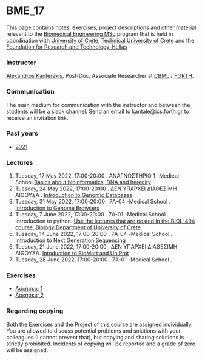 # BME_17
This page contains notes, exercises, project descriptions and other material relevant to the [Biomedical Engineering MSc](https://www.bme-crete.edu.gr/en/home) program that is held in coordination with [University of Crete](https://en.uoc.gr/), [Technical University of Crete](https://www.tuc.gr/index.php) and the [Foundation for Research and Technology-Hellas](https://www.forth.gr/)

### Instructor
[Alexandros Kanterakis](https://www.ics.forth.gr/cbml/person/kanterakis/alexandros%C2%A0), Post-Doc, Associate Researcher at [CBML](https://www.ics.forth.gr/cbml/) / [FORTH](https://www.ics.forth.gr/). 

### Communication
The main medium for communication with the instructor and between the students will be a slack channel. Send an email to [kantale@ics.forth.gr](mailto:kantale@ics.forth.gr) to receive an invitation link. 


### Past years
* [2021](2021/)

### Lectures
1. Tuesday, 17 May 2022, 17:00-20:00 . ΑΝΑΓΝΩΣΤΗΡΙΟ 1 -Medical School [Basics about bioinformatics, DNA and heredity](https://www.dropbox.com/s/4mzdjronnmyyn33/lecture_1.pptx?dl=0) . 
2. Tuesday, 24 May 2022, 17:00-20:00 . ΔΕΝ ΥΠΑΡΧΕΙ ΔΙΑΘΕΣΙΜΗ ΑΙΘΟΥΣΑ . [Introduction to Genomic Databases](https://www.dropbox.com/s/gich0v0kvlzzc0r/BME_17_lecture_2.pptx?dl=0)
3. Tuesday, 31 May 2022, 17:00-20:00 . 7Α-04 -Medical School . [Introduction to Genome Browsers](https://www.dropbox.com/s/xf1j5cvwm4qnbvo/BME_17_lecture_3.pptx?dl=0)
4. Tuesday, 7 June 2022, 17:00-20:00 . 7Α-01 -Medical School . Introduction to python. [Use the lectures that are posted in the BIOL-494 course. Biology Department of University of Crete](https://github.com/kantale/biol-494). 
5. Tuesday, 14 June 2022, 17:00-20:00 . 7Α-04 -Medical School . [Introduction to Next Generation Sequencing](https://www.dropbox.com/s/4ifcwz7pz07kbrd/BME_17_lecture_5.pptx?dl=0)
6. Tuesday, 21 June 2022, 17:00-20:00 . ΔΕΝ ΥΠΑΡΧΕΙ ΔΙΑΘΕΣΙΜΗ ΑΙΘΟΥΣΑ. [Intoduction to BioMart and UniProt](https://www.dropbox.com/s/nn4wv30rpelx6my/BME_17_lecture_6.pptx?dl=0)
7. Tuesday, 28 June 2022, 17:00-20:00 . 7Α-01 -Medical School . 

### Exercises 
* [Ασκήσεις 1](exercises_1.md) 
* [Ασκήσεις 2](exercises_2.md)

### Regarding copying
Both the Exercises and the Project of this course are assigned individually. You are allowed to discuss potential problems and solutions with your colleagues (I cannot prevent that), but copying and sharing solutions is strictly prohibited. Incidents of copying will be reported and a grade of zero will be assigned.  



